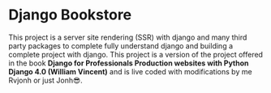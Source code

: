 # Django Bookstore

This project is a server site rendering (SSR) with django and many third party packages to complete fully understand django and building a complete project with django. This project is a version of the project offered in the book **Django for Professionals Production websites with Python  Django 4.0 (William Vincent)** and is live coded with modifications by me Rvjonh or just Jonh😎.
